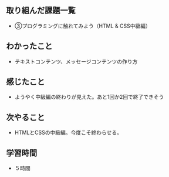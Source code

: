 ## 取り組んだ課題一覧
- ③プログラミングに触れてみよう（HTML & CSS中級編）
## わかったこと
- テキストコンテンツ、メッセージコンテンツの作り方
## 感じたこと
- ようやく中級編の終わりが見えた。あと1回か2回で終了できそう
## 次やること
- HTMLとCSSの中級編。今度こそ終わらせる。
## 学習時間
- ５時間
